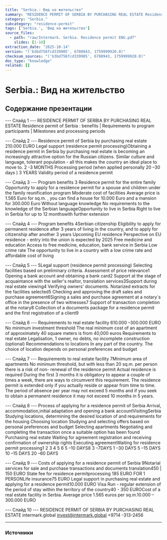 ```yaml
---
title: "Serbia.: Вид на жительство"
summary: "RESIDENCE PERMIT OF SERBIA BY PURCHASING REAL ESTATE Residence permit of Serbia : benefits   |   Requirements to program participants   |   Milestones and processing periods Residence permit of Serbia"
category: "Serbia."
subcategory: "residence-permit"
tags: ['Serbia.', 'Вид на жительство']
source_files:
  - path: "raw/Intermark. Serbia. Residence permit ENG.pdf"
    slides: [1-10]
extraction_date: "2025-10-14"
version: "('b3bd756fcd339905', 6708943, 1759999920.0)"
checksum_sources: "('b3bd756fcd339905', 6708943, 1759999920.0)"
doc_type: "knowledge"
related: []
---
```


# Serbia.: Вид на жительство

## Содержание презентации

--- Слайд 1 ---
RESIDENCE PERMIT OF SERBIA BY PURCHASING REAL ESTATE
Residence permit of Serbia : benefits   |   Requirements to program participants   |   Milestones and processing periods

--- Слайд 2 ---
Residence permit of Serbia by 
purchasing real estate
210.000 EURO
Legal support (residence permit processing)Obtaining a residence permit in Serbia by purchasing real estate is 
becoming an increasingly attractive option for the Russian citizens.
 Similar culture and language, tolerant population - all this makes the 
country an ideal place to move to.
2 -3 MONTHS
Processing period (when applied personally 20 –30 days )
3 YEARS
Validity period of a residence permit

--- Слайд 3 ---
Program
benefits
3
Residence permit for the entire family
Opportunity to apply for a residence permit for a spouse 
and children under the family reunification program Moderate cost of facilities
Average  price is 1.565 Euro for sq.m. , you can find a 
house for 10.000 Euro and a mansion for 300.000 Euro
Without language knowledge 
No requirements to the knowledge of the Serbian languageOpportunity to live in Serbia
Right to live in Serbia for up to 12 monthswith further extension

--- Слайд 4 ---
Program
benefits
4Serbian citizenship
Eligibility to apply for permanent residence after 3 years 
of living in the country, and to apply for citizenship after
another 3 years
Upcoming EU residence 
Perspective on EU residence -  entry into the union is 
expected by 2025
Free medicine and education
Access to free medicine, education, bank service
in Serbia
Low crime rate
The opportunity to live in a country with a low crime rate and affordable cost of living

--- Слайд 5 ---
5Legal support (residence permit processing)
Selecting facilities based on 
preliminary criteria. 
Assessment of price relevance1
Opening a bank account
and obtaining a bank
card2
Support at the stage of 
acquaintance with the seller's 
realtor, translation services3Support during
real estate
viewing4
Verifying owners' documents. 
Notarized extracts for the
facilities selected5
Checking and approving the 
draft sales and purchase 
agreement6Signing a sales and purchase 
agreement at a notary`s office
in the presence of two witnesses7
Support of
transaction completion
at the notary8
Collection of a documents 
package for a residence permit 
and the first registration of a client9

--- Слайд 6 ---
Requirements to
real estate facility
610.000 –300.000 EURO
No minimum investment threshold
The real minimum cost of an apartment of approximately 40 square 
meters is from 40,000 euros
Requirements to real estate
Legalisation, 1 owner, no debts, no incomplete construction (optional)
Recommendations to locations
In any part of the country. The choice of location 
depends on personal preferences and budget

--- Слайд 7 ---
Requirements
to real estate facility
7Minimum area of apartments
No minimum threshold, but with less than 20 sq.m. per person 
there is a risk of non- renewal of the residence permit
Actual residence is required
During the first 3 months it is obligatory to appear a couple of 
times a week, there are ways to circumvent this requirement.
The residence permit is extended only if you actually reside or 
appear from time to time. The period of absence per year may 
not exceed 5 months and if you seek to obtain a permanent 
residence it may not exceed 10 months in 5 years.

--- Слайд 8 ---
Process of applying for a residence permit of Serbia
Arrival, 
accommodation,initial adaptation and opening a bank accountVisitingSerbia
Studying locations, determining the desired location of and requirements for the housing Choosing location
Studying and selecting offers based on personal preferences and budget Selecting apartments
Negotiating and completing the transaction once a suitable option has been found Purchasing real estate
Waiting for agreement registration and receiving confirmation of ownership rights Executing agreementWaiting for residence permit processing1 2 3 4 5 6
5 –10 DAYS8
3 –7DAYS 1 –30 DAYS 5 –15 DAYS 10 –15 DAYS 20 –60 DAYS

--- Слайд 9 ---
Costs of applying for a residence permit of Serbia 
9Notarial services for sale and purchase transactions and
documents translation450  |  150 EURO
State fee for residence permitprocessing 185 EURO FOR 1 PERSONLife insurance75 EURO
Legal support in purchasing real estate  and applying for a residence permit10.000 EURO
Visa Run -  regular extension of the period of stay within
the territory of the country40 - 350 EUROCost of a real estate facility in Serbia.
Average price 1.565 euros per sq.m.10.000 – 300.000 EURO

--- Слайд 10 ---
RESIDENCE PERMIT OF SERBIA BY PURCHASING REAL ESTATE
intermark.global invest@intermark.global +9714 -313-2456


---

### Источники
[^src1]: raw/Intermark. Serbia. Residence permit ENG.pdf → слайды 1–10
